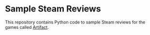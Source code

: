 # Sample Steam Reviews

This repository contains Python code to sample Steam reviews for the games called [Artifact](https://store.steampowered.com/app/583950/Artifact/).
